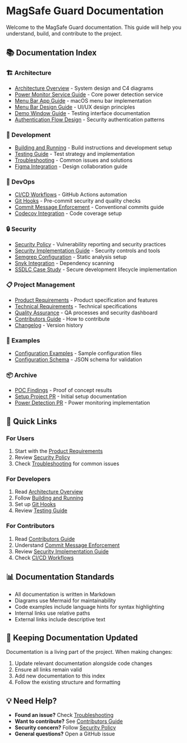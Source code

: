 # MagSafe Guard Documentation

Welcome to the MagSafe Guard documentation. This guide will help you understand, build, and contribute to the project.

## 📚 Documentation Index

### 🏗️ Architecture
- [Architecture Overview](architecture/architecture-overview.md) - System design and C4 diagrams
- [Power Monitor Service Guide](architecture/power-monitor-service-guide.md) - Core power detection service
- [Menu Bar App Guide](architecture/menu-bar-app-guide.md) - macOS menu bar implementation
- [Menu Bar Design Guide](architecture/menu-bar-design-guide.md) - UI/UX design principles
- [Demo Window Guide](architecture/demo-window-guide.md) - Testing interface documentation
- [Authentication Flow Design](architecture/auth-flow-design.md) - Security authentication patterns

### 🔧 Development
- [Building and Running](maintainers/building-and-running.md) - Build instructions and development setup
- [Testing Guide](maintainers/testing-guide.md) - Test strategy and implementation
- [Troubleshooting](maintainers/troubleshooting.md) - Common issues and solutions
- [Figma Integration](maintainers/figma.md) - Design collaboration guide

### 🚀 DevOps
- [CI/CD Workflows](devops/ci-cd-workflows.md) - GitHub Actions automation
- [Git Hooks](devops/git-hooks.md) - Pre-commit security and quality checks
- [Commit Message Enforcement](devops/commit-message-enforcement.md) - Conventional commits guide
- [Codecov Integration](devops/codecov-swift.md) - Code coverage setup

### 🔒 Security
- [Security Policy](SECURITY.md) - Vulnerability reporting and security practices
- [Security Implementation Guide](security/security-implementation-guide.md) - Security controls and tools
- [Semgrep Configuration](security/semgrep.md) - Static analysis setup
- [Snyk Integration](security/snyk-integration.md) - Dependency scanning
- [SSDLC Case Study](security/ssdlc-case-study.md) - Secure development lifecycle implementation

### 📋 Project Management
- [Product Requirements](PRD.md) - Product specification and features
- [Technical Requirements](REQUIREMENTS.md) - Technical specifications
- [Quality Assurance](QA.md) - QA processes and security dashboard
- [Contributors Guide](CONTRIBUTORS.md) - How to contribute
- [Changelog](CHANGELOG.md) - Version history

### 📝 Examples
- [Configuration Examples](examples/config-examples.yaml) - Sample configuration files
- [Configuration Schema](examples/config-schema.json) - JSON schema for validation

### 📦 Archive
- [POC Findings](archive/poc-findings-archive.md) - Proof of concept results
- [Setup Project PR](archive/pr.setup-project-repo.md) - Initial setup documentation
- [Power Detection PR](archive/pr.proto-power-detect.md) - Power monitoring implementation

## 🎯 Quick Links

### For Users
1. Start with the [Product Requirements](PRD.md)
2. Review [Security Policy](SECURITY.md)
3. Check [Troubleshooting](maintainers/troubleshooting.md) for common issues

### For Developers
1. Read [Architecture Overview](architecture/architecture-overview.md)
2. Follow [Building and Running](maintainers/building-and-running.md)
3. Set up [Git Hooks](devops/git-hooks.md)
4. Review [Testing Guide](maintainers/testing-guide.md)

### For Contributors
1. Read [Contributors Guide](CONTRIBUTORS.md)
2. Understand [Commit Message Enforcement](devops/commit-message-enforcement.md)
3. Review [Security Implementation Guide](security/security-implementation-guide.md)
4. Check [CI/CD Workflows](devops/ci-cd-workflows.md)

## 📊 Documentation Standards

- All documentation is written in Markdown
- Diagrams use Mermaid for maintainability
- Code examples include language hints for syntax highlighting
- Internal links use relative paths
- External links include descriptive text

## 🔄 Keeping Documentation Updated

Documentation is a living part of the project. When making changes:

1. Update relevant documentation alongside code changes
2. Ensure all links remain valid
3. Add new documentation to this index
4. Follow the existing structure and formatting

## 💡 Need Help?

- **Found an issue?** Check [Troubleshooting](maintainers/troubleshooting.md)
- **Want to contribute?** See [Contributors Guide](CONTRIBUTORS.md)
- **Security concern?** Follow [Security Policy](SECURITY.md)
- **General questions?** Open a GitHub issue